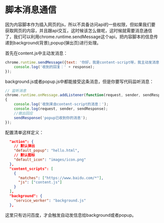 # 脚本消息通信



因为内容脚本作为插入网页的js，所以不具备访问api的一些权限，但如果我们要获取网页的内容，并且跟api交互，这时候该怎么做呢，这时候就需要消息通信了，我们可以利用chrome.runtime.sendMessage这个api，把内容脚本的信息传递到background(背景),popup(弹出页)进行处理。

首先在content.js中主动发消息：

```js
chrome.runtime.sendMessage({text: '你好，我是content-script呀，我主动发消息给后台！'}, function(response) {
    console.log('收到的回复：' + response);
});
```

background.js或者popup.js中都能接受这条消息，但是你要写代码监听消息：

```js
// 监听消息
chrome.runtime.onMessage.addListener(function(request, sender, sendResponse)
{
    console.log('收到来自content-script的消息：');
    console.log(request, sender, sendResponse);
	//做出回应
    sendResponse('popup已收到你的消息'); 
});
```

配置清单这样定义：

```json
  "action": {
    // 默认弹出
    "default_popup": "hello.html",	  
    // 默认图标
    "default_icon": "images/icon.png"
  },
  "content_scripts": [
    {
      "matches": ["https://www.baidu.com/*"],
      "js": ["content.js"]
    }
  ], 
  "background": {
    "service_worker": "background.js"
  },
```

这里只有访问百度，才会触发自动发信息给background或者popup。





